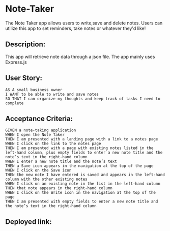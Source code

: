 # Note-Taker

The Note Taker app allows users to write,save and delete notes. Users can utilize this app to set reminders, take notes or whatever they'd like! 

## Description:
This app will retrieve note data through a json file. The app mainly uses Express.js 

## User Story:
```
AS A small business owner
I WANT to be able to write and save notes
SO THAT I can organize my thoughts and keep track of tasks I need to complete
```
## Acceptance Criteria:
```
GIVEN a note-taking application
WHEN I open the Note Taker
THEN I am presented with a landing page with a link to a notes page
WHEN I click on the link to the notes page
THEN I am presented with a page with existing notes listed in the left-hand column, plus empty fields to enter a new note title and the note’s text in the right-hand column
WHEN I enter a new note title and the note’s text
THEN a Save icon appears in the navigation at the top of the page
WHEN I click on the Save icon
THEN the new note I have entered is saved and appears in the left-hand column with the other existing notes
WHEN I click on an existing note in the list in the left-hand column
THEN that note appears in the right-hand column
WHEN I click on the Write icon in the navigation at the top of the page
THEN I am presented with empty fields to enter a new note title and the note’s text in the right-hand column
```
## Deployed link: